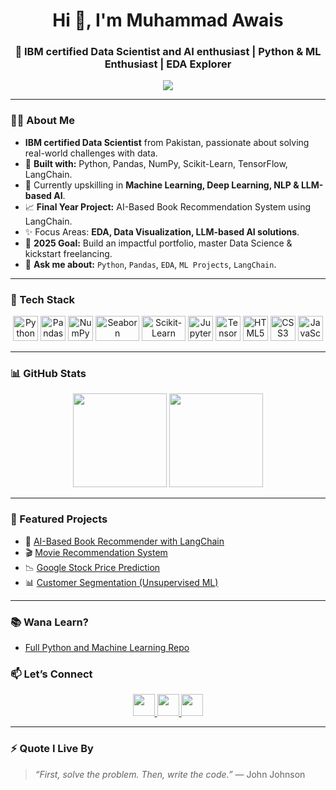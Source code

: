 <h1 align="center">Hi 👋, I'm Muhammad Awais</h1>
<h3 align="center">🚀  IBM certified Data Scientist and AI enthusiast | Python & ML Enthusiast | EDA Explorer</h3>

<p align="center">
  <img src="https://readme-typing-svg.herokuapp.com?color=F75C7E&width=500&lines=Built+with+Python+%7C+Turning+Data+into+Insights;Pandas+%7C+Machine+Learning+%7C+LangChain;Learning+and+Building+Every+Day+🚀" />
</p>

---

### 🧑‍💻 About Me
- **IBM certified Data Scientist** from Pakistan, passionate about solving real-world challenges with data.
- 🐍 **Built with:** Python, Pandas, NumPy, Scikit-Learn, TensorFlow, LangChain.
- 🧠 Currently upskilling in **Machine Learning, Deep Learning, NLP & LLM-based AI**.
- 📈 **Final Year Project:** AI-Based Book Recommendation System using LangChain.
- ✨ Focus Areas: **EDA, Data Visualization, LLM-based AI solutions**.
- 🎯 **2025 Goal:** Build an impactful portfolio, master Data Science & kickstart freelancing.
- 💬 **Ask me about:** `Python`, `Pandas`, `EDA`, `ML Projects`, `LangChain`.

---

### 🧰 Tech Stack

<div align="center">
  <img src="https://cdn.jsdelivr.net/gh/devicons/devicon/icons/python/python-original.svg" width="40px" height="40px" alt="Python"/>
  <img src="https://cdn.jsdelivr.net/gh/devicons/devicon/icons/pandas/pandas-original.svg" width="40px" height="40px" alt="Pandas"/>
  <img src="https://cdn.jsdelivr.net/gh/devicons/devicon/icons/numpy/numpy-original.svg" width="40px" height="40px" alt="NumPy"/>
  <img src="https://seaborn.pydata.org/_static/logo-wide-lightbg.svg" width="70px" height="40px" alt="Seaborn"/>
  <img src="https://upload.wikimedia.org/wikipedia/commons/0/05/Scikit_learn_logo_small.svg" width="70px" height="40px" alt="Scikit-Learn"/>
  <img src="https://cdn.jsdelivr.net/gh/devicons/devicon/icons/jupyter/jupyter-original.svg" width="40px" height="40px" alt="Jupyter"/>
  <img src="https://cdn.jsdelivr.net/gh/devicons/devicon/icons/tensorflow/tensorflow-original.svg" width="40px" height="40px" alt="TensorFlow"/>
  <img src="https://cdn.jsdelivr.net/gh/devicons/devicon/icons/html5/html5-original.svg" width="40px" height="40px" alt="HTML5"/>
  <img src="https://cdn.jsdelivr.net/gh/devicons/devicon/icons/css3/css3-original.svg" width="40px" height="40px" alt="CSS3"/>
  <img src="https://cdn.jsdelivr.net/gh/devicons/devicon/icons/javascript/javascript-original.svg" width="40px" height="40px" alt="JavaScript"/>
</div>

---

### 📊 GitHub Stats

<p align="center">
  <img src="https://github-readme-stats.vercel.app/api?username=Muhammad-Awaix&show_icons=true&theme=dracula&hide_border=false&count_private=true" height="150" />
  <img src="https://github-readme-stats.vercel.app/api/top-langs?username=Muhammad-Awaix&layout=compact&theme=dracula&hide_border=false&langs_count=6" height="150" />
</p>

---

### 🚀 Featured Projects
- 📘 [AI-Based Book Recommender with LangChain](https://github.com/Muhammad-Awaix/FYP)
- 🎬 [Movie Recommendation System](https://github.com/Muhammad-Awaix/-ML-Pyhton-Projects/blob/main/Movies_Rec_Sys.ipynb)
- 📉 [Google Stock Price Prediction](https://github.com/Muhammad-Awaix/-ML-Pyhton-Projects/blob/main/Stock_price.ipynb)
- 📊 [Customer Segmentation (Unsupervised ML)](https://github.com/Muhammad-Awaix/Data-Science-Learning/blob/main/Python/Unsupervised_Learning/k_means_project.ipynb)

---
### 📚 Wana Learn?
- [Full Python and Machine Learning Repo](https://github.com/Muhammad-Awaix/Data-Science-Learning/tree/main/Python)

### 📫 Let’s Connect

<p align="center">
  <a href="https://www.linkedin.com/in/muhamad-awais/" target="_blank">
    <img src="https://img.shields.io/static/v1?message=LinkedIn&logo=linkedin&label=&color=0077B5&logoColor=white&labelColor=&style=for-the-badge" height="35" />
  </a>
  <a href="mailto:mawais.ai021@gmail.com">
    <img src="https://img.shields.io/badge/Gmail-D14836?style=for-the-badge&logo=gmail&logoColor=white" height="35" />
  </a>
  <a href="https://huggingface.co/mawais021">
    <img src="https://img.shields.io/badge/HuggingFace-FFD21F?style=for-the-badge&logo=huggingface&logoColor=black" height="35" />
  </a>
</p>

---

### ⚡ Quote I Live By
> *“First, solve the problem. Then, write the code.”* — John Johnson
